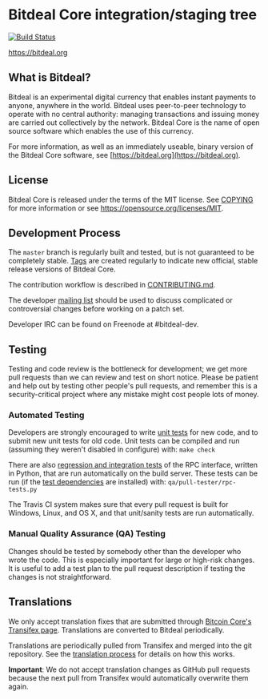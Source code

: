 Bitdeal Core integration/staging tree
=====================================

[![Build Status](https://travis-ci.org/bitdeal-project/bitdeal.svg?branch=master)](https://travis-ci.org/bitdeal-project/bitdeal)

https://bitdeal.org

What is Bitdeal?
----------------

Bitdeal is an experimental digital currency that enables instant payments to
anyone, anywhere in the world. Bitdeal uses peer-to-peer technology to operate
with no central authority: managing transactions and issuing money are carried
out collectively by the network. Bitdeal Core is the name of open source
software which enables the use of this currency.

For more information, as well as an immediately useable, binary version of
the Bitdeal Core software, see [https://bitdeal.org](https://bitdeal.org).

License
-------

Bitdeal Core is released under the terms of the MIT license. See [COPYING](COPYING) for more
information or see https://opensource.org/licenses/MIT.

Development Process
-------------------

The `master` branch is regularly built and tested, but is not guaranteed to be
completely stable. [Tags](https://github.com/bitdeal-project/bitdeal/tags) are created
regularly to indicate new official, stable release versions of Bitdeal Core.

The contribution workflow is described in [CONTRIBUTING.md](CONTRIBUTING.md).

The developer [mailing list](https://groups.google.com/forum/#!forum/bitdeal-dev)
should be used to discuss complicated or controversial changes before working
on a patch set.

Developer IRC can be found on Freenode at #bitdeal-dev.

Testing
-------

Testing and code review is the bottleneck for development; we get more pull
requests than we can review and test on short notice. Please be patient and help out by testing
other people's pull requests, and remember this is a security-critical project where any mistake might cost people
lots of money.

### Automated Testing

Developers are strongly encouraged to write [unit tests](/doc/unit-tests.md) for new code, and to
submit new unit tests for old code. Unit tests can be compiled and run
(assuming they weren't disabled in configure) with: `make check`

There are also [regression and integration tests](/qa) of the RPC interface, written
in Python, that are run automatically on the build server.
These tests can be run (if the [test dependencies](/qa) are installed) with: `qa/pull-tester/rpc-tests.py`

The Travis CI system makes sure that every pull request is built for Windows, Linux, and OS X, and that unit/sanity tests are run automatically.

### Manual Quality Assurance (QA) Testing

Changes should be tested by somebody other than the developer who wrote the
code. This is especially important for large or high-risk changes. It is useful
to add a test plan to the pull request description if testing the changes is
not straightforward.

Translations
------------

We only accept translation fixes that are submitted through [Bitcoin Core's Transifex page](https://www.transifex.com/projects/p/bitcoin/).
Translations are converted to Bitdeal periodically.

Translations are periodically pulled from Transifex and merged into the git repository. See the
[translation process](doc/translation_process.md) for details on how this works.

**Important**: We do not accept translation changes as GitHub pull requests because the next
pull from Transifex would automatically overwrite them again.
